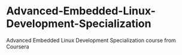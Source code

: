 # Advanced-Embedded-Linux-Development-Specialization
Advanced Embedded Linux Development Specialization course from Coursera
